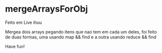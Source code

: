 # mergeArraysForObj
Feito em Live ihuu


Mergea dois  arrays pegando itens que nao tem em cada um deles, foi feito de duas formas, uma usando map && find e a outra usando reduce && find

Have fun!
